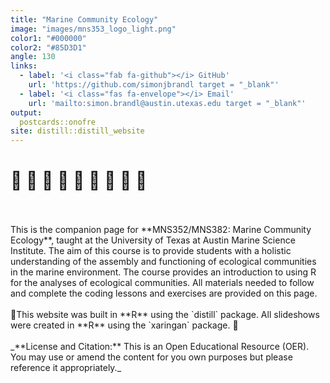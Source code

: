 ```yaml
---
title: "Marine Community Ecology"
image: "images/mns353_logo_light.png"
color1: "#000000"
color2: "#85D3D1"
angle: 130
links:
  - label: '<i class="fab fa-github"></i> GitHub'
    url: 'https://github.com/simonjbrandl target = "_blank"'
  - label: '<i class="fas fa-envelope"></i> Email'
    url: 'mailto:simon.brandl@austin.utexas.edu target = "_blank"'
output:
  postcards::onofre
site: distill::distill_website
---
```


# 🦑 🐠 🐚 🦀 🐳 🐡 🐙 🦈 🦐
<br>
<br>
This is the companion page for **MNS352/MNS382: Marine Community Ecology**, taught at the University of Texas at Austin Marine Science Institute. The aim of this course is to provide students with a holistic understanding of the assembly and functioning of ecological communities in the marine environment. The course provides an introduction to using R for the analyses of ecological communities. All materials needed to follow and complete the coding lessons and exercises are provided on this page. 
<br>
<br>
🔨This website was built in **R** using the `distill` package. All slideshows were created in **R** using the `xaringan` package. 🔨 
<br>
<br>
<div class="license">
_**License and Citation:** This is an Open Educational Resource (OER). You may use or amend the content for you own purposes but please reference it appropriately._
</div>
